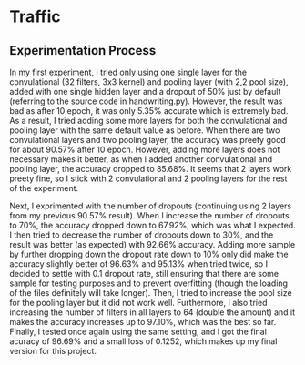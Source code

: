 # Traffic

## Experimentation Process

In my first experiment, I tried only using one single layer for the convulational (32 filters, 3x3 kernel) and pooling layer (with 2,2 pool size), added with one single hidden layer and a dropout of 50% just by default (referring to the source code in handwriting.py). However, the result was bad as after 10 epoch, it was only 5.35% accurate which is extremely bad. As a result, I tried adding some more layers for both the convulational and pooling layer with the same default value as before. When there are two convulational layers and two pooling layer, the accuracy was preety good for about 90.57% after 10 epoch. However, adding more layers does not necessary makes it better, as when I added another convulational and pooling layer, the accuracy dropped to 85.68%. It seems that 2 layers work preety fine, so I stick with 2 convulational and 2 pooling layers for the rest of the experiment.

Next, I exprimented with the number of dropouts (continuing using 2 layers from my previous 90.57% result). When I increase the number of dropouts to 70%, the accuracy dropped down to 67.92%, which was what I expected. I then tried to decrease the number of dropouts down to 30%, and the result was better (as expected) with 92.66% accuracy. Adding more sample by further dropping down the dropout rate down to 10% only did make the accuracy slightly better of 96.63% and 95.13% when tried twice, so I decided to settle with 0.1 dropout rate, still ensuring that there are some sample for testing purposes and to prevent overfitting (though the loading of the files definitely will take longer). Then, I tried to increase the pool size for the pooling layer but it did not work well. Furthermore, I also tried increasing the number of filters in all layers to 64 (double the amount) and it makes the accuracy increases up to 97.10%, which was the best so far. Finally, I tested once again using the same setting, and I got the final acuracy of 96.69% and a small loss of 0.1252, which makes up my final version for this project.
